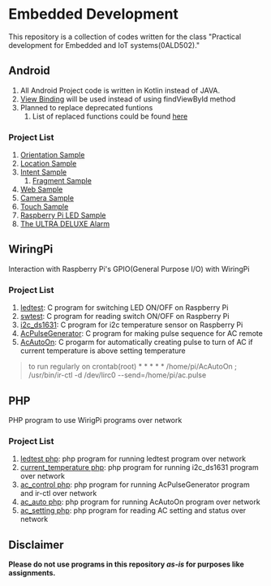 # Embedded Development

This repository is a collection of codes written for the class "Practical development for Embedded and IoT systems(0ALD502)."

## Android

1. All Android Project code is written in Kotlin instead of JAVA.
2. [View Binding](https://developer.android.com/topic/libraries/view-binding) will be used instead of using findViewById method
3. Planned to replace deprecated funtions
    1. List of replaced functions could be found [here](./Android/replaced.md)

### Project List
1. [Orientation Sample](./Android/OrientationSample)
1. [Location Sample](./Android/LocationSample)
1. [Intent Sample](./Android/IntentSample)
    1. [Fragment Sample](./Android/FragmentSample)
1. [Web Sample](./Android/WebSample)
1. [Camera Sample](./Android/CameraSample)
1. [Touch Sample](./Android/TouchSample)
1. [Raspberry Pi LED Sample](./Android/RaspberryPiLEDSample)
1. [The ULTRA DELUXE Alarm](./Android/TheULTRADELUXEAlarm/)

## WiringPi
Interaction with Raspberry Pi's GPIO(General Purpose I/O) with WiringPi
### Project List
1. [ledtest](./WiringPi/ledtest.c):
C program for switching LED ON/OFF on Raspberry Pi
1. [swtest](./WiringPi/swtest.c):
C program for reading switch ON/OFF on Raspberry Pi
1. [i2c_ds1631](./WiringPi/i2c_ds1631.c):
C program for i2c temperature sensor on Raspberry Pi
1. [AcPulseGenerator](./WiringPi/AcPulseGenerator.c):
C program for making pulse sequence for AC remote
1. [AcAutoOn](./WiringPi/AcAutoOn.c):
C progarm for automatically creating pulse to turn of AC if current temperature is above setting temperature
> to run regularly on crontab(root)
> \* \* \* \* \* /home/pi/AcAutoOn ; /usr/bin/ir-ctl -d /dev/lirc0 --send=/home/pi/ac.pulse

## PHP
PHP program to use WirigPi programs over network
### Project List
1. [ledtest php](./php/ledtest.php):
php program for running ledtest program over network
1. [current_temperature php](./php/current_temperature.php):
php program for running i2c_ds1631 program over network
1. [ac_control php](./php/ac_control.php):
php program for running AcPulseGenerator program and ir-ctl over network
1. [ac_auto php](./php/ac_auto.php):
php program for running AcAutoOn program over network
1. [ac_setting php](./php/ac_setting.php):
php program for reading AC setting and status over network

## Disclaimer
**Please do not use programs in this repository *as-is* for purposes like assignments.**